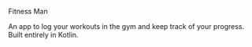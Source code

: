 Fitness Man

An app to log your workouts in the gym and keep track of your progress.
Built entirely in Kotlin.



